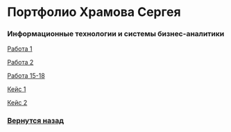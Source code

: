 # Портфолио Храмова Сергея

### Информационные технологии и системы бизнес-аналитики

<a href="https://github.com/Serega89Kh/Serega89Kh.github.io/tree/master/3kurs/ITiSB/1r">Работа 1</a>

<a href="https://github.com/Serega89Kh/Serega89Kh.github.io/tree/master/3kurs/ITiSB/2r">Работа 2</a>

<a href="https://github.com/Serega89Kh/Serega89Kh.github.io/blob/master/3kurs/ITiSB/%D0%A5%D1%80%D0%B0%D0%BC%D0%BE%D0%B2%20%D0%A1%D0%B5%D1%80%D0%B3%D0%B5%D0%B9%2C%2015-18.xlsx">Работа 15-18</a>

<a href="https://github.com/Serega89Kh/Serega89Kh.github.io/tree/master/3kurs/ITiSB/1%D0%BA%D0%B5%D0%B9%D1%81">Кейс 1</a>

<a href="https://github.com/Serega89Kh/Serega89Kh.github.io/tree/master/3kurs/ITiSB/2%D0%BA%D0%B5%D0%B9%D1%81">Кейс 2</a>

### <a href="https://serega89kh.github.io">Вернутся назад</a>
